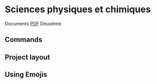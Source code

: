 # Sciences physiques et chimiques

Documents [PDF](/general/3/S3.pdf) Deuxième

## Commands



## Project layout



## Using Emojis


